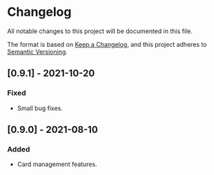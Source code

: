# Changelog
All notable changes to this project will be documented in this file.

The format is based on [Keep a Changelog](https://keepachangelog.com/en/1.0.0/),
and this project adheres to [Semantic Versioning](https://semver.org/spec/v2.0.0.html).

## [0.9.1] - 2021-10-20
### Fixed
- Small bug fixes.

## [0.9.0] - 2021-08-10
### Added
- Card management features.